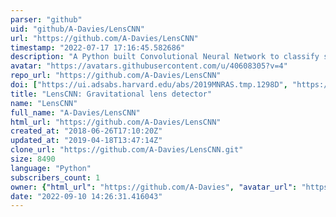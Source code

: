```yaml
---
parser: "github"
uid: "github/A-Davies/LensCNN"
url: "https://github.com/A-Davies/LensCNN"
timestamp: "2022-07-17 17:16:45.582686"
description: "A Python built Convolutional Neural Network to classify simulated images as containing a gravitational lens or not."
avatar: "https://avatars.githubusercontent.com/u/40608305?v=4"
repo_url: "https://github.com/A-Davies/LensCNN"
doi: ["https://ui.adsabs.harvard.edu/abs/2019MNRAS.tmp.1298D", "https://ui.adsabs.harvard.edu/abs/2019ascl.soft05016D/abstract"]
title: "LensCNN: Gravitational lens detector"
name: "LensCNN"
full_name: "A-Davies/LensCNN"
html_url: "https://github.com/A-Davies/LensCNN"
created_at: "2018-06-26T17:10:20Z"
updated_at: "2019-04-18T13:47:14Z"
clone_url: "https://github.com/A-Davies/LensCNN.git"
size: 8490
language: "Python"
subscribers_count: 1
owner: {"html_url": "https://github.com/A-Davies", "avatar_url": "https://avatars.githubusercontent.com/u/40608305?v=4", "login": "A-Davies", "type": "User"}
date: "2022-09-10 14:26:31.416043"
---
```


